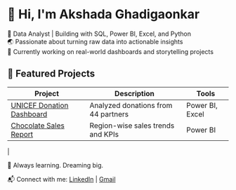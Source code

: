 # 👋 Hi, I'm Akshada Ghadigaonkar

🎯 Data Analyst | Building with SQL, Power BI, Excel, and Python  
🌏 Passionate about turning raw data into actionable insights  
💼 Currently working on real-world dashboards and storytelling projects



## 📂 Featured Projects

| Project | Description | Tools |
|--------|-------------|-------|
| [UNICEF Donation Dashboard]([https://github.com/Aksh5/UNICEF-Donation-Analysis]) | Analyzed donations from 44 partners | Power BI, Excel |
| [Chocolate Sales Report](link) | Region-wise sales trends and KPIs | Power BI |
|



🧠 Always learning. Dreaming big.  


📬 Connect with me: [LinkedIn](https://www.linkedin.com/in/akshada-ghadigaonkar) | [Gmail](ghadigaonkar.akshada05@gmail.com)
